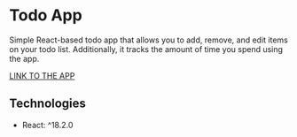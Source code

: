 # Todo App
Simple React-based todo app that allows you to add, remove, and edit items on your todo list. Additionally, it tracks the amount of time you spend using the app.

[LINK TO THE APP](https://hyf-todo-production.up.railway.app/)

## Technologies 
* React: ^18.2.0
